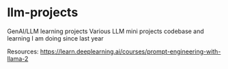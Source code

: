 # llm-projects
GenAI/LLM learning projects 
Various LLM mini projects codebase and learning I am doing since last year

Resources: 
https://learn.deeplearning.ai/courses/prompt-engineering-with-llama-2
